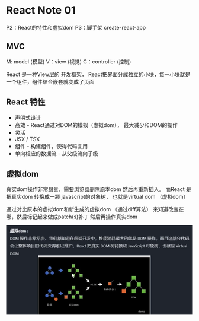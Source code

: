 # React Note 01 
P2：React的特性和虚拟dom
P3：脚手架 create-react-app

## MVC

M: model (模型)
V：view (视觉)
C：controller (控制) 

React 是一种View层的 开发框架， React把界面分成独立的小块，每一小块就是一个组件，组件结合嵌套就变成了页面

## React 特性

* 声明式设计
* 高效 - React通过对DOM的模拟（虚拟dom）， 最大减少和DOM的操作
* 灵活
* JSX / TSX
* 组件 - 构建组件，使得代码复用
* 单向相应的数据流 - 从父级流向子级

## 虚拟dom

真实dom操作非常昂贵，需要浏览器删除原本dom 然后再重新插入。
而React 是把真实dom 转换成一颗 javascript的对象树， 也就是virtual dom （虚拟dom）

通过对比原本的虚拟dom和新生成的虚拟dom （通过diff算法） 来知道改变在哪，然后标记起来做成patch(s)补丁 然后再操作真实dom

![虚拟dom](../images/虚拟dom.png)

